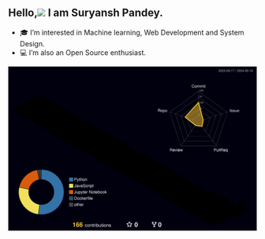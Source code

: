 ## Hello,<img src="https://raw.githubusercontent.com/MartinHeinz/MartinHeinz/master/wave.gif" width="30px"> I am Suryansh Pandey.

- 🎓 I’m interested in Machine learning, Web Development and System Design.
- 💻 I’m also an Open Source enthusiast.

<!---
suryanshp1/suryanshp1 is a ✨ special ✨ repository because its `README.md` (this file) appears on your GitHub profile.
You can click the Preview link to take a look at your changes.
--->


![](./profile-3d-contrib/profile-night-rainbow.svg)
